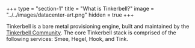 +++
type = "section-1"
title = "What is Tinkerbell?"
image = "../../images/datacenter-art.png"
hidden = true
+++

Tinkerbell is a bare metal provisioning engine, built and maintained by the [Tinkerbell Community](/community/).
The core Tinkerbell stack is comprised of the following services: Smee, Hegel, Hook, and Tink.
